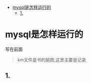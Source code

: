 
<!-- TOC -->

- [mysql是怎样运行的](#mysql是怎样运行的)
  - [1.](#1)

<!-- /TOC -->
# mysql是怎样运行的

写在前面
> km文件是书的脑图,这里主要是记录

## 1.


